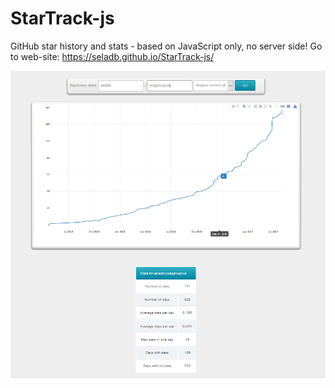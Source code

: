 StarTrack-js
============

GitHub star history and stats - based on JavaScript only, no server side!
Go to web-site: https://seladb.github.io/StarTrack-js/

![](./resources/screenshot.png)
